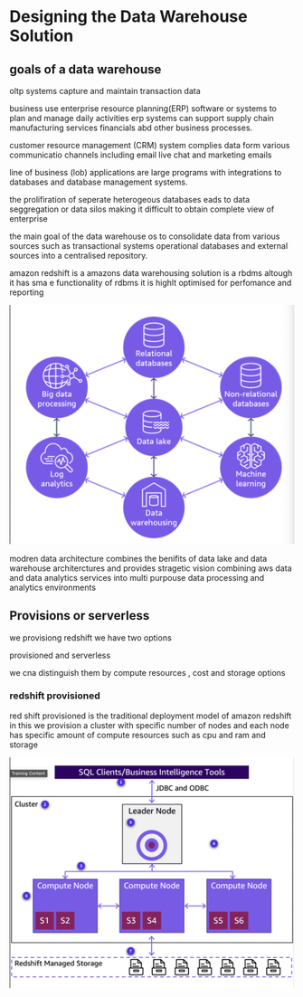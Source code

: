 # Designing the Data Warehouse Solution

## goals of a data warehouse

oltp systems capture and maintain transaction data

business use enterprise resource planning(ERP) software or systems to plan and manage daily activities erp systems can support supply chain manufacturing  services financials abd other business processes.

customer resource management (CRM) system complies data form various communicatio channels including email live chat and marketing emails

line of business (lob) applications are large programs with integrations to databases and database management systems.

the prolifiration of seperate heterogeous databases eads to data seggregation or data silos making it difficult to obtain complete view of enterprise

the main goal of the data warehouse os to consolidate data from various sources such as transactional systems operational databases and external sources into a centralised repository.

amazon redshift is a amazons data warehousing solution is a rbdms altough it has sma e functionality of rdbms it is highlt optimised for perfomance and reporting

![data warehouse arch](images/datawarehouse.png)

modren data architecture combines the benifits of data lake and data warehouse architerctures and provides stragetic vision combining aws data and data analytics services into multi purpouse data processing and analytics environments

## Provisions or serverless

we provisiong redshift we have two options 

provisioned and serverless

we cna distinguish them by compute resources , cost and storage options

### redshift provisioned

red shift provisioned is the traditional deployment model of amazon redshift in this we provision a cluster with specific number of nodes and each node has specific amount of compute resources such as cpu and ram and storage 

![Redshift provisioned](images/redshift_provisioned.png)

